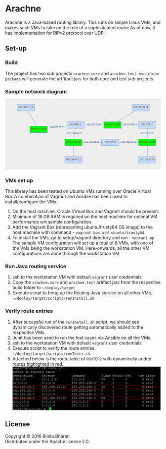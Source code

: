 # Arachne
Arachne is a Java-based routing library. This runs on simple Linux VMs, and makes such VMs to take on the role of a sophisticated router.As of now, it has implementation for RIPv2 protocol over UDP.

## Set-up
### Build
The project has two sub projects `arachne.core` and `arachne.test`. `mvn clean package` will generate the artfifact jars for both core and test sub projects.
### Sample network diagram
![Alt text](docs/ND.png "Network Diagram") <br />

### VMs set up
This library has been tested on Ubuntu VMs running over Oracle Virtual Box.A combination of Vagrant and Ansible has been used to install/configure the VMs.
1. On the host machine, Oracle Virtual Box and Vagrant should be present.
2. Minimum of 16 GB RAM is required on the host machine for optimal VM performance wrt sample configuration.
3. Add the Vagrant Box (representing ubuntu/trusty64 OS image) to the host machine with command - `vagrant box add ubuntu/trusty64`
4. To install the VMs, go to setup/vagrant directory and run - `vagrant up`. The sample VM configuration will set up a total of 8 VMs, with one of the VMs being the workstation VM. Here-onwards, all the other VM configurations are done through the workstation VM.

### Run Java routing service
1. ssh to the workstation VM with default `vagrant` user credentials.
2. Copy the `arachne.core` and `arachne.test` artifact jars from the respective build folder to `~/deploy/target`
3. Execute script to bring up the Routing Java service on all other VMs. `~/deploy/target/scripts/runInstall.sh` 


### Verify route entries
1. After succesful run of the `runInstall.sh` script, we should see dynamically discovered route getting automatically added to the respective VMs.
2. Junit has been used to run the test cases via Ansible on all the VMs.
3. ssh to the workstation VM with default `vagrant` user credentials.
4. Execute script to verify the route entries.  `~/deploy/target/scripts/runTests.sh`.
5. Attached below is the route table of `ROUTER2` with dynamically added routes highlighted in red.
![Alt text](docs/rt1.png "Route table") <br />


## License

Copyright © 2016 Binita Bharati <br />
Distributed under the Apache license 2.0. 